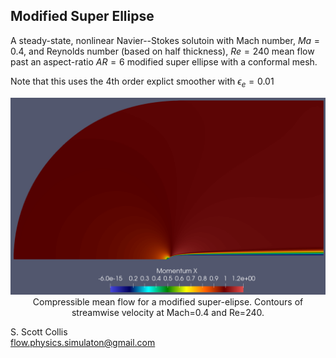 ## Modified Super Ellipse 

A steady-state, nonlinear Navier--Stokes solutoin with Mach number, $Ma = 0.4$, and Reynolds number (based on half thickness), $Re=240$ mean 
flow past an aspect-ratio $AR=6$ modified super ellipse with a 
conformal mesh. 

Note that this uses the 4th order explict smoother with 
$\epsilon_e = 0.01$

<p align=center>
<img src=https://github.com/sscollis/lns3d/blob/master/test/mse/u-velocity.png>
<br>Compressible mean flow for a modified super-elipse.  Contours of
streamwise velocity at Mach=0.4 and Re=240.</p>

S. Scott Collis\
flow.physics.simulaton@gmail.com
